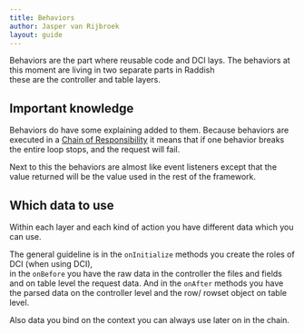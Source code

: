 ```yaml
---
title: Behaviors
author: Jasper van Rijbroek
layout: guide
---
```


Behaviors are the part where reusable code and DCI lays. The behaviors at this moment are living in two separate parts in Raddish  
these are the controller and table layers.

## Important knowledge
Behaviors do have some explaining added to them.
Because behaviors are executed in a [Chain of Responsibility](http://en.wikipedia.org/wiki/Chain-of-responsibility_pattern) it means that if one behavior breaks the entire loop stops,
and the request will fail.

Next to this the behaviors are almost like event listeners except that the value returned will be the value used in the rest of the framework.

## Which data to use
Within each layer and each kind of action you have different data which you can use.

The general guideline is in the ```onInitialize``` methods you create the roles of DCI (when using DCI),  
in the ```onBefore``` you have the raw data in the controller the files and fields and on table level the request data.
And in the ```onAfter``` methods you have the parsed data on the controller level and the row/ rowset object on table level.
 
Also data you bind on the context you can always use later on in the chain.